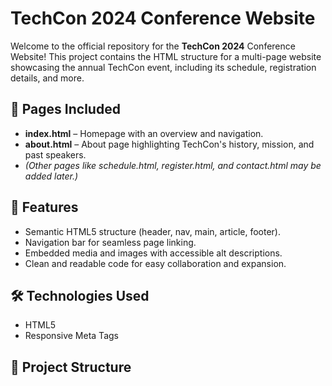 # TechCon 2024 Conference Website

Welcome to the official repository for the **TechCon 2024** Conference Website! This project contains the HTML structure for a multi-page website showcasing the annual TechCon event, including its schedule, registration details, and more.

## 📄 Pages Included

- **index.html** – Homepage with an overview and navigation.
- **about.html** – About page highlighting TechCon's history, mission, and past speakers.
- *(Other pages like schedule.html, register.html, and contact.html may be added later.)*

## 🧩 Features

- Semantic HTML5 structure (header, nav, main, article, footer).
- Navigation bar for seamless page linking.
- Embedded media and images with accessible alt descriptions.
- Clean and readable code for easy collaboration and expansion.

## 🛠️ Technologies Used

- HTML5
- Responsive Meta Tags

## 📁 Project Structure

